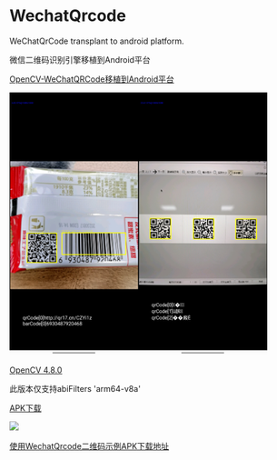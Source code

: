 # WechatQrcode
WeChatQrCode transplant to android platform.

微信二维码识别引擎移植到Android平台

[OpenCV-WeChatQRCode移植到Android平台](https://blog.csdn.net/SportHappy/article/details/116745415)

<p align="left">
  <img src="/Screenshot/Screenshot_20230823_150115_com.malt.wechat_qrcode.jpg" width="45%"><img src="/Screenshot/Screenshot_20230823_154024_com.malt.wechat_qrcode.jpg" width="45%">
</p>

[OpenCV 4.8.0](https://github.com/MALTF/WechatQrcode/tree/master/opencv4.8.0)

此版本仅支持abiFilters 'arm64-v8a'

[APK下载](https://github.com/MALTF/WechatQrcode/releases)

<p align="left">
  <img src="https://github.com/malxt/ObtainSignature/blob/master/WechatQrcode_mini.gif" width="40%">
</p>

[使用WechatQrcode二维码示例APK下载地址](https://github.com/malxt/ObtainSignature/releases)
